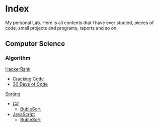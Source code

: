 # Index
My personal Lab.
Here is all contents that I have ever studied, pieces of code, small projects and programs, reports and so on.

## Computer Science
### Algorithm
[HackerRank](algorithm/hackerRank)
- [Cracking Code](algorithm/hackerRank/crackingCodingInterview)
- [30 Days of Code]()

[Sorting](algorithm/sorting)
- [C#](algorithm/sorting/csharp)
    - [BubleSort]()
- [JavaScript](algorithm/sorting/javascript)
    - [BubleSort]()